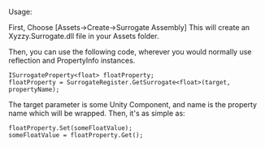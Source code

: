 
Usage: 

First, Choose [Assets->Create->Surrogate Assembly]
This will create an Xyzzy.Surrogate.dll file in your Assets folder.

Then, you can use the following code, wherever you would normally use reflection and PropertyInfo instances.

    ISurrogateProperty<float> floatProperty;
    floatProperty = SurrogateRegister.GetSurrogate<float>(target, propertyName);

The target parameter is some Unity Component, and name is the property name which will be wrapped. Then, it's as simple as:

    floatProperty.Set(someFloatValue);
    someFloatValue = floatProperty.Get();

